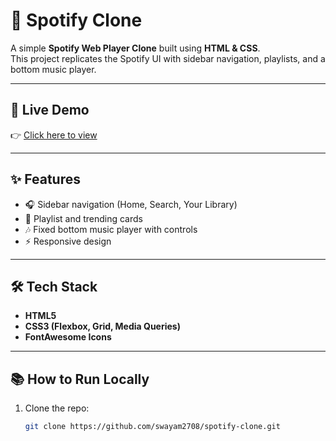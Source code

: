 # 🎵 Spotify Clone

A simple **Spotify Web Player Clone** built using **HTML & CSS**.  
This project replicates the Spotify UI with sidebar navigation, playlists, and a bottom music player.

---

## 🚀 Live Demo
👉 [Click here to view](https://swayam2708.github.io/spotify-clone/)

---


## ✨ Features
- 🎧 Sidebar navigation (Home, Search, Your Library)  
- 📂 Playlist and trending cards  
- 🎶 Fixed bottom music player with controls  
- ⚡ Responsive design  

---

## 🛠️ Tech Stack
- **HTML5**  
- **CSS3 (Flexbox, Grid, Media Queries)**  
- **FontAwesome Icons**  

---

## 📚 How to Run Locally
1. Clone the repo:  
   ```bash
   git clone https://github.com/swayam2708/spotify-clone.git


